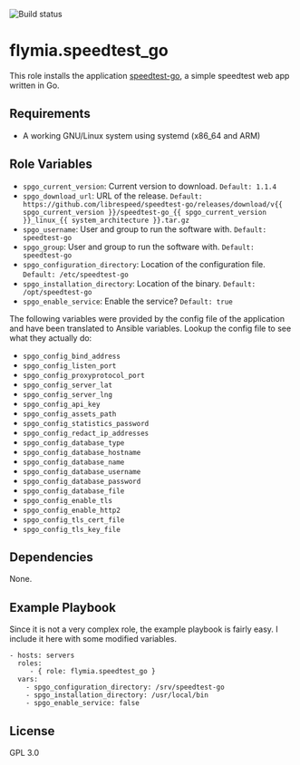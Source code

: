 ![Build status](https://github.com/flymia/ansible-speedtest_go/actions/workflows/ci.yml/badge.svg)

flymia.speedtest_go
=========

This role installs the application [speedtest-go](https://github.com/librespeed/speedtest-go), a simple speedtest web app written in Go.

Requirements
------------

* A working GNU/Linux system using systemd (x86_64 and ARM)

Role Variables
--------------

* ```spgo_current_version```: Current version to download. ```Default: 1.1.4```
* ```spgo_download_url```: URL of the release. ```Default: https://github.com/librespeed/speedtest-go/releases/download/v{{ spgo_current_version }}/speedtest-go_{{ spgo_current_version }}_linux_{{ system_architecture }}.tar.gz```
* ```spgo_username```: User and group to run the software with. ```Default: speedtest-go```
* ```spgo_group```: User and group to run the software with. ```Default: speedtest-go```
* ```spgo_configuration_directory```: Location of the configuration file. ```Default: /etc/speedtest-go```
* ```spgo_installation_directory```: Location of the binary. ```Default: /opt/speedtest-go```
* ```spgo_enable_service```: Enable the service? ```Default: true```

The following variables were provided by the config file of the application and have been translated to Ansible variables. Lookup the config file to see what they actually do:

* ```spgo_config_bind_address```
* ```spgo_config_listen_port```
* ```spgo_config_proxyprotocol_port```
* ```spgo_config_server_lat```
* ```spgo_config_server_lng```
* ```spgo_config_api_key```
* ```spgo_config_assets_path```
* ```spgo_config_statistics_password```
* ```spgo_config_redact_ip_addresses```
* ```spgo_config_database_type```
* ```spgo_config_database_hostname```
* ```spgo_config_database_name```
* ```spgo_config_database_username```
* ```spgo_config_database_password```
* ```spgo_config_database_file```
* ```spgo_config_enable_tls```
* ```spgo_config_enable_http2```
* ```spgo_config_tls_cert_file```
* ```spgo_config_tls_key_file```

Dependencies
------------

None.

Example Playbook
----------------

Since it is not a very complex role, the example playbook is fairly easy. I include it here with some modified variables.

    - hosts: servers
      roles:
         - { role: flymia.speedtest_go }
      vars:
        - spgo_configuration_directory: /srv/speedtest-go
        - spgo_installation_directory: /usr/local/bin
        - spgo_enable_service: false

License
-------

GPL 3.0

